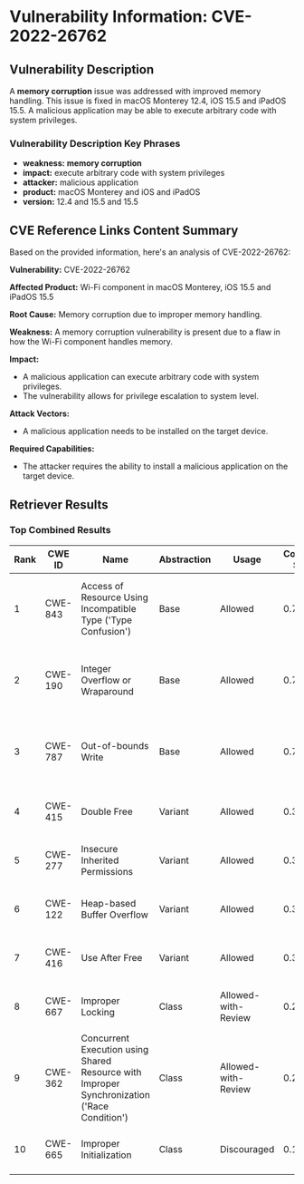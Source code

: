 # Vulnerability Information: CVE-2022-26762

## Vulnerability Description
A **memory corruption** issue was addressed with improved memory handling. This issue is fixed in macOS Monterey 12.4, iOS 15.5 and iPadOS 15.5. A malicious application may be able to execute arbitrary code with system privileges.

### Vulnerability Description Key Phrases
- **weakness:** **memory corruption**
- **impact:** execute arbitrary code with system privileges
- **attacker:** malicious application
- **product:** macOS Monterey and iOS and iPadOS
- **version:** 12.4 and 15.5 and 15.5

## CVE Reference Links Content Summary
Based on the provided information, here's an analysis of CVE-2022-26762:

**Vulnerability:** CVE-2022-26762

**Affected Product:** Wi-Fi component in macOS Monterey, iOS 15.5 and iPadOS 15.5

**Root Cause:** Memory corruption due to improper memory handling.

**Weakness:** A memory corruption vulnerability is present due to a flaw in how the Wi-Fi component handles memory.

**Impact:**
   - A malicious application can execute arbitrary code with system privileges.
   - The vulnerability allows for privilege escalation to system level.

**Attack Vectors:**
   - A malicious application needs to be installed on the target device.

**Required Capabilities:**
  - The attacker requires the ability to install a malicious application on the target device.

## Retriever Results

### Top Combined Results

| Rank | CWE ID | Name | Abstraction | Usage | Combined Score | Retrievers | Individual Scores |
|------|--------|------|-------------|-------|---------------|------------|-------------------|
| 1 | CWE-843 | Access of Resource Using Incompatible Type ('Type Confusion') | Base | Allowed | 0.7583 | dense, sparse, graph | dense: 0.532, sparse: 0.235, graph: 1.000 |
| 2 | CWE-190 | Integer Overflow or Wraparound | Base | Allowed | 0.7304 | dense, sparse, graph | dense: 0.543, sparse: 0.176, graph: 1.000 |
| 3 | CWE-787 | Out-of-bounds Write | Base | Allowed | 0.7238 | dense, sparse, graph | dense: 0.603, sparse: 0.261, graph: 0.763 |
| 4 | CWE-415 | Double Free | Variant | Allowed | 0.3556 | dense, sparse | dense: 0.516, sparse: 0.222 |
| 5 | CWE-277 | Insecure Inherited Permissions | Variant | Allowed | 0.3449 | dense, sparse | dense: 0.544, sparse: 0.177 |
| 6 | CWE-122 | Heap-based Buffer Overflow | Variant | Allowed | 0.3403 | dense, sparse | dense: 0.523, sparse: 0.187 |
| 7 | CWE-416 | Use After Free | Variant | Allowed | 0.3272 | dense, sparse | dense: 0.513, sparse: 0.170 |
| 8 | CWE-667 | Improper Locking | Class | Allowed-with-Review | 0.2214 | dense, sparse | dense: 0.525, sparse: 0.200 |
| 9 | CWE-362 | Concurrent Execution using Shared Resource with Improper Synchronization ('Race Condition') | Class | Allowed-with-Review | 0.2091 | dense, sparse | dense: 0.507, sparse: 0.179 |
| 10 | CWE-665 | Improper Initialization | Class | Discouraged | 0.1754 | dense, sparse | dense: 0.535, sparse: 0.217 |

